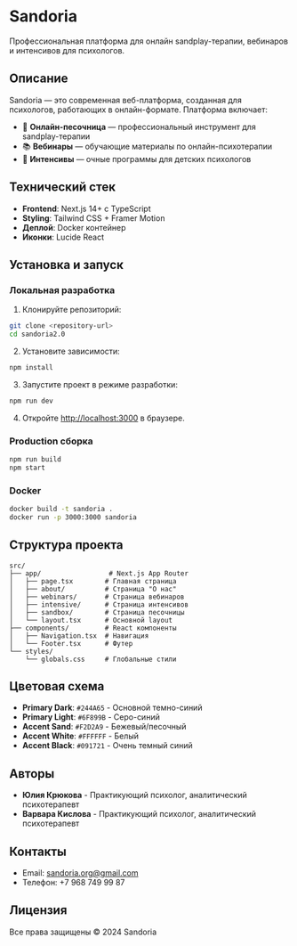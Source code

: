 # Sandoria

Профессиональная платформа для онлайн sandplay-терапии, вебинаров и интенсивов для психологов.

## Описание

Sandoria — это современная веб-платформа, созданная для психологов, работающих в онлайн-формате. Платформа включает:

- 🧸 **Онлайн-песочница** — профессиональный инструмент для sandplay-терапии
- 📚 **Вебинары** — обучающие материалы по онлайн-психотерапии
- 🌿 **Интенсивы** — очные программы для детских психологов

## Технический стек

- **Frontend**: Next.js 14+ с TypeScript
- **Styling**: Tailwind CSS + Framer Motion
- **Деплой**: Docker контейнер
- **Иконки**: Lucide React

## Установка и запуск

### Локальная разработка

1. Клонируйте репозиторий:
```bash
git clone <repository-url>
cd sandoria2.0
```

2. Установите зависимости:
```bash
npm install
```

3. Запустите проект в режиме разработки:
```bash
npm run dev
```

4. Откройте [http://localhost:3000](http://localhost:3000) в браузере.

### Production сборка

```bash
npm run build
npm start
```

### Docker

```bash
docker build -t sandoria .
docker run -p 3000:3000 sandoria
```

## Структура проекта

```
src/
├── app/                 # Next.js App Router
│   ├── page.tsx        # Главная страница
│   ├── about/          # Страница "О нас"
│   ├── webinars/       # Страница вебинаров
│   ├── intensive/      # Страница интенсивов
│   ├── sandbox/        # Страница песочницы
│   └── layout.tsx      # Основной layout
├── components/         # React компоненты
│   ├── Navigation.tsx  # Навигация
│   └── Footer.tsx      # Футер
└── styles/
    └── globals.css     # Глобальные стили
```

## Цветовая схема

- **Primary Dark**: `#244A65` - Основной темно-синий
- **Primary Light**: `#6F899B` - Серо-синий
- **Accent Sand**: `#F2D2A9` - Бежевый/песочный
- **Accent White**: `#FFFFFF` - Белый
- **Accent Black**: `#091721` - Очень темный синий

## Авторы

- **Юлия Крюкова** - Практикующий психолог, аналитический психотерапевт
- **Варвара Кислова** - Практикующий психолог, аналитический психотерапевт

## Контакты

- Email: sandoria.org@gmail.com
- Телефон: +7 968 749 99 87

## Лицензия

Все права защищены © 2024 Sandoria 
